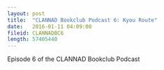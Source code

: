 ```yaml
---
layout: post
title:  "CLANNAD Bookclub Podcast 6: Kyou Route"
date:   2016-01-11 04:09:00
fileid: CLANNADBC6
length: 57405440    
---
```


Episode 6 of the CLANNAD Bookclub Podcast
